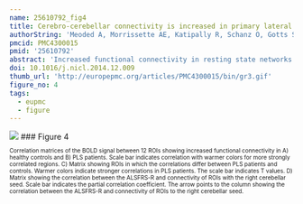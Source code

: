 ```yaml
---
name: 25610792_fig4
title: Cerebro-cerebellar connectivity is increased in primary lateral sclerosis.
authorString: 'Meoded A, Morrissette AE, Katipally R, Schanz O, Gotts SJ, Floeter MK.'
pmcid: PMC4300015
pmid: '25610792'
abstract: 'Increased functional connectivity in resting state networks was found in several studies of patients with motor neuron disorders, although diffusion tensor imaging studies consistently show loss of white matter integrity. To understand the relationship between structural connectivity and functional connectivity, we examined the structural connections between regions with altered functional connectivity in patients with primary lateral sclerosis (PLS), a long-lived motor neuron disease. Connectivity matrices were constructed from resting state fMRI in 16 PLS patients to identify areas of differing connectivity between patients and healthy controls. Probabilistic fiber tracking was used to examine structural connections between regions of differing connectivity. PLS patients had 12 regions with increased functional connectivity compared to controls, with a predominance of cerebro-cerebellar connections. Increased functional connectivity was strongest between the cerebellum and cortical motor areas and between the cerebellum and frontal and temporal cortex. Fiber tracking detected no difference in connections between regions with increased functional connectivity. We conclude that functional connectivity changes are not strongly based in structural connectivity. Increased functional connectivity may be caused by common inputs, or by reduced selectivity of cortical activation, which could result from loss of intracortical inhibition when cortical afferents are intact.'
doi: 10.1016/j.nicl.2014.12.009
thumb_url: 'http://europepmc.org/articles/PMC4300015/bin/gr3.gif'
figure_no: 4
tags:
  - eupmc
  - figure
---
```

<img src='http://europepmc.org/articles/PMC4300015/bin/gr3.jpg' style='max-height: 300px'>
### Figure 4
<p style='font-size: 10px;'>Correlation matrices of the BOLD signal between 12 ROIs showing increased functional connectivity in A) healthy controls and B) PLS patients. Scale bar indicates correlation with warmer colors for more strongly correlated regions. C) Matrix showing ROIs in which the correlations differ between PLS patients and controls. Warmer colors indicate stronger correlations in PLS patients. The scale bar indicates T values. D) Matrix showing the correlation between the ALSFRS-R and connectivity of ROIs with the right cerebellar seed. Scale bar indicates the partial correlation coefficient. The arrow points to the column showing the correlation between the ALSFRS-R and connectivity of ROIs to the right cerebellar seed.</p>